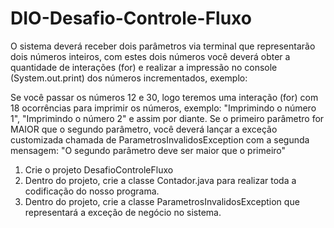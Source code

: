 # DIO-Desafio-Controle-Fluxo

O sistema deverá receber dois parâmetros via terminal que representarão dois números inteiros, com estes dois números você deverá obter a quantidade de interações (for) e realizar a impressão no console (System.out.print) dos números incrementados, exemplo:

  Se você passar os números 12 e 30, logo teremos uma interação (for) com 18 ocorrências para imprimir os números, exemplo: "Imprimindo o número 1", "Imprimindo o número 2" e assim por diante.
  Se o primeiro parâmetro for MAIOR que o segundo parâmetro, você deverá lançar a exceção customizada chamada de ParametrosInvalidosException com a segunda mensagem: "O segundo parâmetro deve ser maior que o primeiro"
  
  1. Crie o projeto DesafioControleFluxo
  2. Dentro do projeto, crie a classe Contador.java para realizar toda a codificação do nosso programa.
  3. Dentro do projeto, crie a classe ParametrosInvalidosException que representará a exceção de negócio no sistema.
